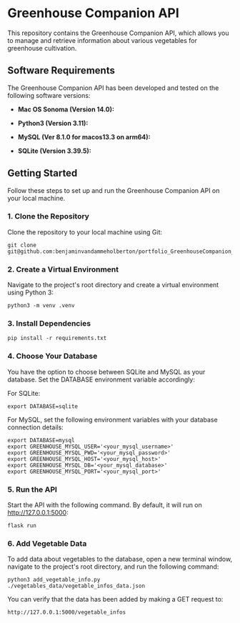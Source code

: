 # Greenhouse Companion API

This repository contains the Greenhouse Companion API, which allows you to manage and retrieve information about various vegetables for greenhouse cultivation.

## Software Requirements

The Greenhouse Companion API has been developed and tested on the following software versions:

- **Mac OS Sonoma (Version 14.0):**

- **Python3 (Version 3.11):** 

- **MySQL (Ver 8.1.0 for macos13.3 on arm64):**

- **SQLite (Version 3.39.5):**

## Getting Started

Follow these steps to set up and run the Greenhouse Companion API on your local machine.

### 1. Clone the Repository

Clone the repository to your local machine using Git:

```
git clone git@github.com:benjaminvandammeholberton/portfolio_GreenhouseCompanion_V2.git
```

### 2. Create a Virtual Environment

Navigate to the project's root directory and create a virtual environment using Python 3:


```
python3 -m venv .venv
```

### 3. Install Dependencies

```
pip install -r requirements.txt
```

### 4. Choose Your Database

You have the option to choose between SQLite and MySQL as your database. Set the DATABASE environment variable accordingly:

For SQLite:
```
export DATABASE=sqlite
```

For MySQL, set the following environment variables with your database connection details:

```
export DATABASE=mysql
export GREENHOUSE_MYSQL_USER='<your_mysql_username>'
export GREENHOUSE_MYSQL_PWD='<your_mysql_password>'
export GREENHOUSE_MYSQL_HOST='<your_mysql_host>'
export GREENHOUSE_MYSQL_DB='<your_mysql_database>'
export GREENHOUSE_MYSQL_PORT='<your_mysql_port>'
```

### 5. Run the API

Start the API with the following command. By default, it will run on http://127.0.0.1:5000:

```
flask run
```

### 6. Add Vegetable Data

To add data about vegetables to the database, open a new terminal window, navigate to the project's root directory, and run the following command:
```
python3 add_vegetable_info.py ./vegetables_data/vegetable_infos_data.json
```

You can verify that the data has been added by making a GET request to:

```
http://127.0.0.1:5000/vegetable_infos
```
